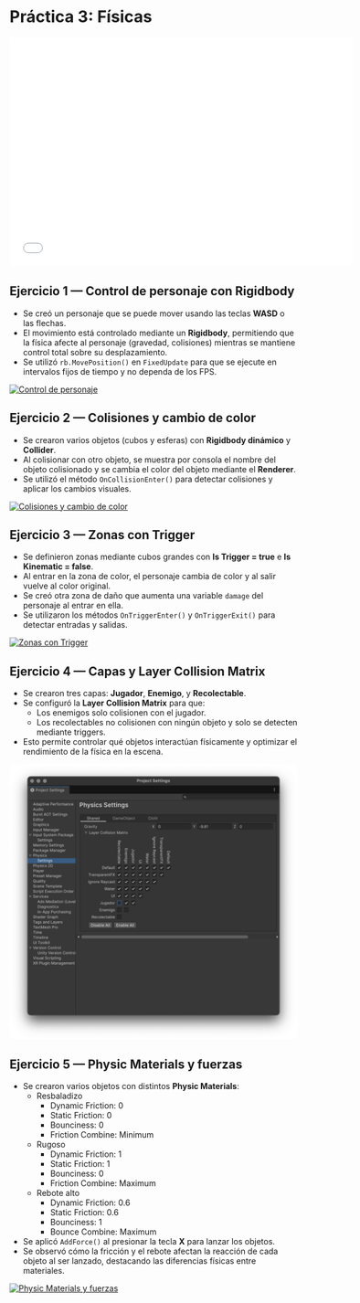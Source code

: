 # Práctica 3: Físicas

<embed src="Experimentando con las fisicas.pdf" type="application/pdf" width="600" height="400" />


## Ejercicio 1 — Control de personaje con Rigidbody
- Se creó un personaje que se puede mover usando las teclas **WASD** o las flechas.
- El movimiento está controlado mediante un **Rigidbody**, permitiendo que la física afecte al personaje (gravedad, colisiones) mientras se mantiene control total sobre su desplazamiento.
- Se utilizó `rb.MovePosition()` en `FixedUpdate` para que se ejecute en intervalos fijos de tiempo y no dependa de los FPS.

[![Control de personaje](https://github.com/user-attachments/assets/28082ea9-8b46-4f72-86d9-8aed4850824f)](https://github.com/user-attachments/assets/28082ea9-8b46-4f72-86d9-8aed4850824f)

## Ejercicio 2 — Colisiones y cambio de color
- Se crearon varios objetos (cubos y esferas) con **Rigidbody dinámico** y **Collider**.
- Al colisionar con otro objeto, se muestra por consola el nombre del objeto colisionado y se cambia el color del objeto mediante el **Renderer**.
- Se utilizó el método `OnCollisionEnter()` para detectar colisiones y aplicar los cambios visuales.

[![Colisiones y cambio de color](https://github.com/user-attachments/assets/1fcfdb02-f358-4e35-9024-bcd01caaaeb5)](https://github.com/user-attachments/assets/1fcfdb02-f358-4e35-9024-bcd01caaaeb5)

## Ejercicio 3 — Zonas con Trigger
- Se definieron zonas mediante cubos grandes con **Is Trigger = true** e **Is Kinematic = false**.
- Al entrar en la zona de color, el personaje cambia de color y al salir vuelve al color original.
- Se creó otra zona de daño que aumenta una variable `damage` del personaje al entrar en ella.
- Se utilizaron los métodos `OnTriggerEnter()` y `OnTriggerExit()` para detectar entradas y salidas.

[![Zonas con Trigger](https://github.com/user-attachments/assets/3b73ebc6-13e9-4442-b003-646f91a3301d)](https://github.com/user-attachments/assets/3b73ebc6-13e9-4442-b003-646f91a3301d)

## Ejercicio 4 — Capas y Layer Collision Matrix
- Se crearon tres capas: **Jugador**, **Enemigo**, y **Recolectable**.
- Se configuró la **Layer Collision Matrix** para que:
  - Los enemigos solo colisionen con el jugador.
  - Los recolectables no colisionen con ningún objeto y solo se detecten mediante triggers.
- Esto permite controlar qué objetos interactúan físicamente y optimizar el rendimiento de la física en la escena.

[![Layer Collision Matrix](images/ej4.png)](images/ej4.png)

## Ejercicio 5 — Physic Materials y fuerzas
- Se crearon varios objetos con distintos **Physic Materials**:
  - Resbaladizo
    - Dynamic Friction: 0
    - Static Friction: 0
    - Bounciness: 0
    - Friction Combine: Minimum
  - Rugoso
    - Dynamic Friction: 1
    - Static Friction: 1
    - Bounciness: 0
    - Friction Combine: Maximum
  - Rebote alto
    - Dynamic Friction: 0.6
    - Static Friction: 0.6
    - Bounciness: 1
    - Bounce Combine: Maximum
- Se aplicó `AddForce()` al presionar la tecla **X** para lanzar los objetos.
- Se observó cómo la fricción y el rebote afectan la reacción de cada objeto al ser lanzado, destacando las diferencias físicas entre materiales.

[![Physic Materials y fuerzas](https://github.com/user-attachments/assets/aba1cad2-4475-41c6-988c-3bf0759a8d51)](https://github.com/user-attachments/assets/aba1cad2-4475-41c6-988c-3bf0759a8d51)
